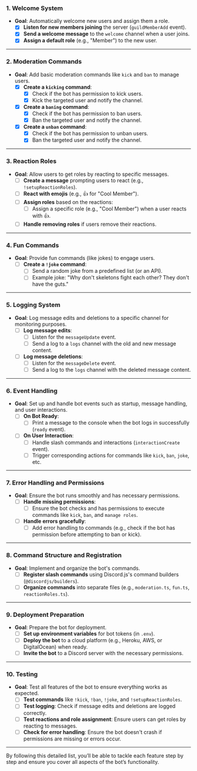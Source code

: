 
### **1. Welcome System**
- **Goal**: Automatically welcome new users and assign them a role.
  - [x] **Listen for new members joining** the server (`guildMemberAdd` event).
  - [x] **Send a welcome message** to the `welcome` channel when a user joins.
  - [x] **Assign a default role** (e.g., "Member") to the new user.

---

### **2. Moderation Commands**
- **Goal**: Add basic moderation commands like `kick` and `ban` to manage users.
  - [x] **Create a `kicking` command**:
    - [x] Check if the bot has permission to kick users.
    - [x] Kick the targeted user and notify the channel.
  - [x] **Create a `baning` command**:
    - [x] Check if the bot has permission to ban users.
    - [x] Ban the targeted user and notify the channel.
  - [x] **Create a `unban` command**:
    - [x] Check if the bot has permission to unban users.
    - [x] Ban the targeted user and notify the channel.
---

### **3. Reaction Roles**
- **Goal**: Allow users to get roles by reacting to specific messages.
  - [ ] **Create a message** prompting users to react (e.g., `!setupReactionRoles`).
  - [ ] **React with emojis** (e.g., 👍 for "Cool Member").
  - [ ] **Assign roles** based on the reactions:
    - [ ] Assign a specific role (e.g., "Cool Member") when a user reacts with 👍.
  - [ ] **Handle removing roles** if users remove their reactions.

---

### **4. Fun Commands**
- **Goal**: Provide fun commands (like jokes) to engage users.
  - [ ] **Create a `!joke` command**:
    - [ ] Send a random joke from a predefined list (or an API).
    - [ ] Example joke: "Why don't skeletons fight each other? They don't have the guts."

---

### **5. Logging System**
- **Goal**: Log message edits and deletions to a specific channel for monitoring purposes.
  - [ ] **Log message edits**:
    - [ ] Listen for the `messageUpdate` event.
    - [ ] Send a log to a `logs` channel with the old and new message content.
  - [ ] **Log message deletions**:
    - [ ] Listen for the `messageDelete` event.
    - [ ] Send a log to the `logs` channel with the deleted message content.

---

### **6. Event Handling**
- **Goal**: Set up and handle bot events such as startup, message handling, and user interactions.
  - [ ] **On Bot Ready**:
    - [ ] Print a message to the console when the bot logs in successfully (`ready` event).
  - [ ] **On User Interaction**:
    - [ ] Handle slash commands and interactions (`interactionCreate` event).
    - [ ] Trigger corresponding actions for commands like `kick`, `ban`, `joke`, etc.

---

### **7. Error Handling and Permissions**
- **Goal**: Ensure the bot runs smoothly and has necessary permissions.
  - [ ] **Handle missing permissions**:
    - [ ] Ensure the bot checks and has permissions to execute commands like `kick`, `ban`, and `manage roles`.
  - [ ] **Handle errors gracefully**:
    - [ ] Add error handling to commands (e.g., check if the bot has permission before attempting to ban or kick).

---

### **8. Command Structure and Registration**
- **Goal**: Implement and organize the bot's commands.
  - [ ] **Register slash commands** using Discord.js's command builders (`@discordjs/builders`).
  - [ ] **Organize commands** into separate files (e.g., `moderation.ts`, `fun.ts`, `reactionRoles.ts`).

---

### **9. Deployment Preparation**
- **Goal**: Prepare the bot for deployment.
  - [ ] **Set up environment variables** for bot tokens (in `.env`).
  - [ ] **Deploy the bot** to a cloud platform (e.g., Heroku, AWS, or DigitalOcean) when ready.
  - [ ] **Invite the bot** to a Discord server with the necessary permissions.

---

### **10. Testing**
- **Goal**: Test all features of the bot to ensure everything works as expected.
  - [ ] **Test commands** like `!kick`, `!ban`, `!joke`, and `!setupReactionRoles`.
  - [ ] **Test logging**: Check if message edits and deletions are logged correctly.
  - [ ] **Test reactions and role assignment**: Ensure users can get roles by reacting to messages.
  - [ ] **Check for error handling**: Ensure the bot doesn't crash if permissions are missing or errors occur.

---

By following this detailed list, you’ll be able to tackle each feature step by step and ensure you cover all aspects of the bot’s functionality.
